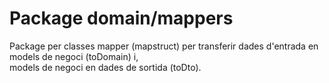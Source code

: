 # Package domain/mappers
Package per classes mapper (mapstruct) per transferir dades d'entrada en models de negoci (toDomain) i,  
models de negoci en dades de sortida (toDto).